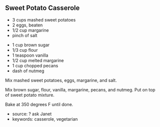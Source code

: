 Sweet Potato Casserole
----------------------

- 3 cups mashed sweet potatoes
- 2 eggs, beaten
- 1/2 cup margarine
- pinch of salt
<!-- -->
- 1 cup brown sugar
- 1/3 cup flour
- 1 teaspoon vanilla
- 1/2 cup melted margarine
- 1 cup chopped pecans
- dash of nutmeg

Mix mashed sweet potatoes, eggs, margarine, and salt.

Mix brown sugar, flour, vanilla, margarine, pecans, and nutmeg.  Put
on top of sweet potato mixture.

Bake at 350 degrees F until done.

- source: ? ask Janet
- keywords: casserole, vegetarian
